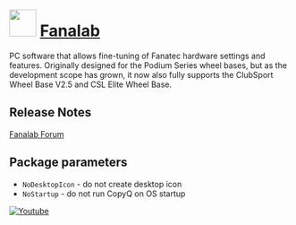 # <img src="[/icon.jpg](https://raw.githubusercontent.com/javydekoning/chocolatey-fanatec-packages/master/fanalab/icon.jpg)" width="48" height="48"/> [Fanalab](https://chocolatey.org/packages/fanalab)

PC software that allows fine-tuning of Fanatec hardware settings and features. Originally designed for the Podium Series wheel bases, but as the development scope has grown, it now also fully supports the ClubSport Wheel Base V2.5 and CSL Elite Wheel Base.

## Release Notes

[Fanalab Forum](https://forum.fanatec.com/categories/fanalab)

## Package parameters

* `NoDesktopIcon` - do not create desktop icon
* `NoStartup`   - do not run CopyQ on OS startup

[![Youtube](https://img.youtube.com/vi/sA1JfK1kx_w/0.jpg)](https://www.youtube.com/watch?v=sA1JfK1kx_w)
